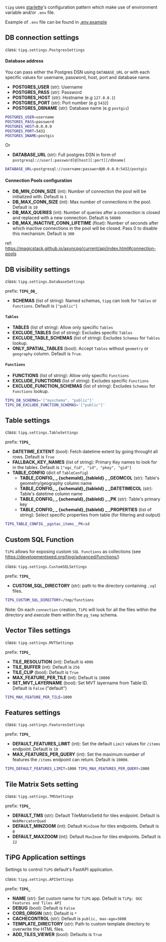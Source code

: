 
`tipg` uses [starlette](https://www.starlette.io/config/)'s configuration pattern which make use of environment variable and/or `.env` file.

Example of `.env` file can be found in [.env.example](https://github.com/developmentseed/tipg/blob/main/.env.example)

## DB connection settings

class: `tipg.settings.PostgresSettings`

#### Database address

You can pass either the Postgres DSN using `DATABASE_URL` or with each specific values for usernane, password, host, port and database name.

- **POSTGRES_USER** (str): Username
- **POSTGRES_PASS** (str): Password
- **POSTGRES_HOST** (str): Hostname (e.g `127.0.0.1`)
- **POSTGRES_PORT** (str): Port number (e.g `5432`)
- **POSTGRES_DBNAME** (str): Database name (e.g `postgis`)

```bash
POSTGRES_USER=username
POSTGRES_PASS=password
POSTGRES_HOST=0.0.0.0
POSTGRES_PORT=5432
POSTGRES_DNAME=postgis
```

Or

- **DATABASE_URL** (str): Full postgres DSN in form of `postgresql://user[:password]@[host][:port][/dbname]`

```bash
DATABASE_URL=postgresql://username:password@0.0.0.0:5432/postgis
```

#### Connection Pools configuration

- **DB_MIN_CONN_SIZE** (int): Number of connection the pool will be initialized with. Default is `1`
- **DB_MAX_CONN_SIZE** (int): Max number of connections in the pool. Default is `10`
- **DB_MAX_QUERIES** (int): Number of queries after a connection is closed and replaced with a new connection. Default is `50000`
- **DB_MAX_INACTIVE_CONN_LIFETIME** (float): Number of seconds after which inactive connections in the pool will be closed. Pass 0 to disable this mechanism. Default is `300`

ref: https://magicstack.github.io/asyncpg/current/api/index.html#connection-pools


## DB visibility settings

class: `tipg.settings.DatabaseSettings`

prefix: **`TIPG_DB_`**

- **SCHEMAS** (list of string): Named schemas, `tipg` can look for `Tables` or `Functions`. Default is `["public"]`

#### `Tables`

- **TABLES** (list of string): Allow only specific `Tables`
- **EXCLUDE_TABLES** (list of string): Excludes specific `Tables`
- **EXCLUDE_TABLE_SCHEMAS** (list of string): Excludes `Schemas` for `Tables` lookup.
- **ONLY_SPATIAL_TABLES** (bool): Accept `Tables` without `geometry` or `geography` column. Default is `True`.

#### `Functions`

- **FUNCTIONS** (list of string): Allow only specific `Functions`
- **EXCLUDE_FUNCTIONS** (list of string): Excludes specific `Functions`
- **EXCLUDE_FUNCTION_SCHEMAS** (list of string): Excludes `Schemas` for `Functions` lookup.

```bash
TIPG_DB_SCHEMAS='["myschema", "public"]'
TIPG_DB_EXCLUDE_FUNCTION_SCHEMAS='["public"]'
```

## Table settings

class: `tipg.settings.TableSettings`

prefix: **`TIPG_`**

- **DATETIME_EXTENT** (bool): Fetch datetime extent by going throught all rows. Default is `True`
- **FALLBACK_KEY_NAMES** (list of string): Primary Key names to look for in the tables. Default is `["ogc_fid", "id", "pkey", "gid"]`
- **TABLE_CONFIG** (dict of `TableConfig`)
    - **TABLE_CONFIG_ _ {schemaId}_{tableId} _ _GEOMCOL** (str): Table's geometry/geography column name
    - **TABLE_CONFIG_ _ {schemaId}_{tableId} _ _DATETIMECOL** (str): Table's datetime column name
    - **TABLE_CONFIG_ _ {schemaId}_{tableId} _ _PK** (str): Table's primary key
    - **TABLE_CONFIG_ _ {schemaId}_{tableId} _ _PROPERTIES** (list of string): Select specific properties from table (for filtering and output)

```bash
TIPG_TABLE_CONFIG__pgstac_items__PK=id
```

## Custom SQL Function

`TiPG` allows for exposing custom `SQL Functions` as collections (see https://developmentseed.org/tipg/advanced/functions/)

class: `tipg.settings.CustomSQLSettings`

prefix: **`TIPG_`**

- **CUSTOM_SQL_DIRECTORY** (str): path to the directory containing `.sql` files.

```bash
TIPG_CUSTOM_SQL_DIRECTORY=/tmp/functions
```

Note: On each `connection` creation, `TiPG` will look for all the files within the directory and *execute* them within the `pg_temp` schema.

## Vector Tiles settings

class: `tipg.settings.MVTSettings`

prefix: **`TIPG_`**

- **TILE_RESOLUTION** (int): Default is `4096`
- **TILE_BUFFER** (int): Default is `256`
- **TILE_CLIP** (bool): Default is `True`
- **MAX_FEATURE_PER_TILE** (int): Default is `10000`
- **SET_MVT_LAYERNAME** (bool): Set MVT layername from Table ID. Default is `False` ("default")

```bash
TIPG_MAX_FEATURE_PER_TILE=1000
```

## Features settings

class: `tipg.settings.FeaturesSettings`

prefix: **`TIPG_`**

- **DEFAULT_FEATURES_LIMIT** (int): Set the default `Limit` values for `/items` endpoint. Default is `10`
- **MAX_FEATURES_PER_QUERY** (int): Set the maximum number of features the `/items` endpoint can return. Default is `10000`.

```bash
TIPG_DEFAULT_FEATURES_LIMIT=1000 TIPG_MAX_FEATURES_PER_QUERY=2000
```

## Tile Matrix Sets setting

class: `tipg.settings.TMSSettings`

prefix: **`TIPG_`**

- **DEFAULT_TMS** (str): Default TileMatrixSetId for tiles endpoint. Default is `WebMercatorQuad`
- **DEFAULT_MINZOOM** (int): Default `MinZoom` for tiles endpoints. Default is `0`
- **DEFAULT_MAXZOOM** (int): Default `MaxZoom` for tiles endpoints. Default is `22`

## TiPG Application settings

Settings to control `TiPG` default's FastAPI application.

class: `tipg.settings.APISettings`

prefix: **`TIPG_`**

- **NAME** (str): Set custom name for `TiPG` app. Default is `TiPg: OGC Features and Tiles API`
- **DEBUG** (bool): Default is `False`
- **CORS_ORIGIN** (str): Default is `*`
- **CACHECONTROL** (str): Default is `public, max-age=3600`
- **TEMPLATE_DIRECTORY** (str): Path to custom template directory to overwrite the HTML files.
- **ADD_TILES_VIEWER** (bool): Defaults is `True`
